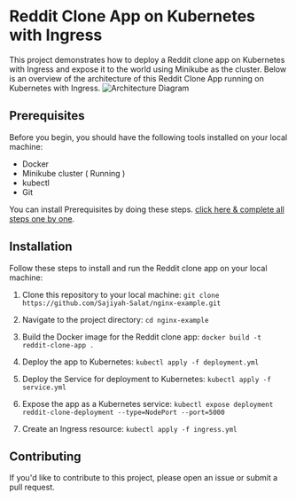 # Reddit Clone App on Kubernetes with Ingress
This project demonstrates how to deploy a Reddit clone app on Kubernetes with Ingress and expose it to the world using Minikube as the cluster.
Below is an overview of the architecture of this Reddit Clone App running on Kubernetes with Ingress.
![Architecture Diagram](https://github.com/LondheShubham153/reddit-clone-k8s-ingress/assets/71492927/e1eec5f2-1983-445b-8966-e9acfdea7f8e)

## Prerequisites
Before you begin, you should have the following tools installed on your local machine: 

- Docker
- Minikube cluster ( Running )
- kubectl
- Git

You can install Prerequisites by doing these steps. [click here & complete all steps one by one]().


## Installation
Follow these steps to install and run the Reddit clone app on your local machine:

1) Clone this repository to your local machine: `git clone https://github.com/Sajiyah-Salat/nginx-example.git`
2) Navigate to the project directory: `cd nginx-example`
3) Build the Docker image for the Reddit clone app: `docker build -t reddit-clone-app .`
4) Deploy the app to Kubernetes: `kubectl apply -f deployment.yml`
1) Deploy the Service for deployment to Kubernetes: `kubectl apply -f service.yml`

6) Expose the app as a Kubernetes service: `kubectl expose deployment reddit-clone-deployment --type=NodePort --port=5000`
7) Create an Ingress resource: `kubectl apply -f ingress.yml`







## Contributing
If you'd like to contribute to this project, please open an issue or submit a pull request.


